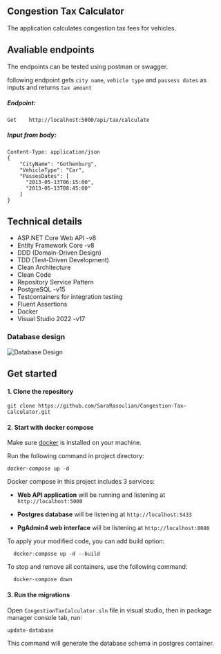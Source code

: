 ## Congestion Tax Calculator
The application calculates congestion tax fees for vehicles.



## Avaliable endpoints

The endpoints can be tested using postman or swagger.

following endpoint gets `city name`, `vehicle type` and `passess dates` as inputs and returns `tax amount`

##### Endpoint:
```
Get    http://localhost:5000/api/tax/calculate
```

##### Input from body:
```
Content-Type: application/json
{
    "CityName": "Gothenburg",
    "VehicleType": "Car",
    "PassesDates": [
      "2013-05-13T06:15:00",
      "2013-05-13T08:45:00"
    ]
}
```


## Technical details
  -	ASP.NET Core Web API -v8
  - Entity Framework Core -v8
  - DDD (Domain-Driven Design)
  - TDD (Test-Driven Development)
  - Clean Architecture
  - Clean Code
  - Repository Service Pattern
  - PostgreSQL -v15
  - Testcontainers for integration testing
  - Fluent Assertions
  - Docker
  - Visual Studio 2022 -v17

### Database design



![Database Design](https://github.com/SaraRasoulian/Congestion-Tax-Calculator/assets/51083712/5000d8a4-56b5-4682-82a3-a7851215c6a0)




## Get started

#### 1. Clone the repository

```
git clone https://github.com/SaraRasoulian/Congestion-Tax-Calculator.git
```
#### 2. Start with docker compose

Make sure [docker](https://docs.docker.com/get-docker/) is installed on your machine.

Run the following command in project directory:

```
docker-compose up -d
```

Docker compose in this project includes 3 services: 

- __Web API application__ will be running and listening at `http://localhost:5000`

- __Postgres database__ will be listening at `http://localhost:5433`

- __PgAdmin4 web interface__ will be listening at `http://localhost:8080`


To apply your modified code, you can add build option:

```
  docker-compose up -d --build
```

To stop and remove all containers, use the following command:

```
  docker-compose down
```


#### 3. Run the migrations

Open `CongestionTaxCalculator.sln` file in visual studio, then in package manager console tab, run:

```
update-database
```

This command will generate the database schema in postgres container.

